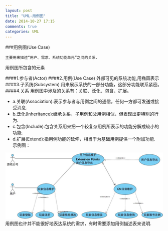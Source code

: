 ```yaml
---
layout: post
title: "UML-用例图"
date: 2014-10-27 17:15
comments: true
categories: UML
---
```


###用例图(Use Case)

    主要用来描述“用户、需求、系统功能单元”之间的关系.

用例图所包含的元素

####1.参与者(Actor)
####2.用例(Use Case)
    外部可见的系统功能,用椭圆表示
####3.子系统(Subsystem)
    用来展示系统的一部分功能，这部分功能联系紧密。
####4.关系
    用例图中涉及的关系有：关联、泛化、包含、扩展。
* a.关联(Association):表示参与者与用例之间的通信，任何一方都可发送或接受消息.  
* b.泛化(Inheritance):继承关系，子用例和父用例相似，但表现出更特别的行为.
* c.包含(Include):包含关系用来把一个较复杂用例所表示的功能分解成较小的功能.
* d.扩展(Extend):指用例功能的延伸，相当于为基础用例提供一个附加功能.
　   
示例图：

![image](/images/post/2014-10-27-uml-yong-li-tu/case_diagram.jpg)
　　
用例图也许并不能很好地表达系统的需求，有时需要添加用例描述表来说明.